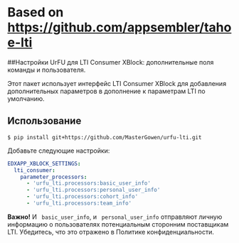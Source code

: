 # Based on https://github.com/appsembler/tahoe-lti

##Настройки UrFU для LTI Consumer XBlock: дополнительные поля команды и пользователя.

Этот пакет использует интерфейс LTI Consumer XBlock для добавления дополнительных параметров в дополнение к параметрам LTI по умолчанию.

## Использование

```
$ pip install git+https://github.com/MasterGowen/urfu-lti.git
```

Добавьте следующие настройки:

```yaml
EDXAPP_XBLOCK_SETTINGS:
  lti_consumer:
    parameter_processors:
      - 'urfu_lti.processors:basic_user_info'
      - 'urfu_lti.processors:personal_user_info'
      - 'urfu_lti.processors:cohort_info'
      - 'urfu_lti.processors:team_info'
```

**Важно!** 
И `` basic_user_info``, и `` personal_user_info`` отправляют личную информацию о пользователях потенциальным сторонним поставщикам LTI.
Убедитесь, что это отражено в Политике конфиденциальности.